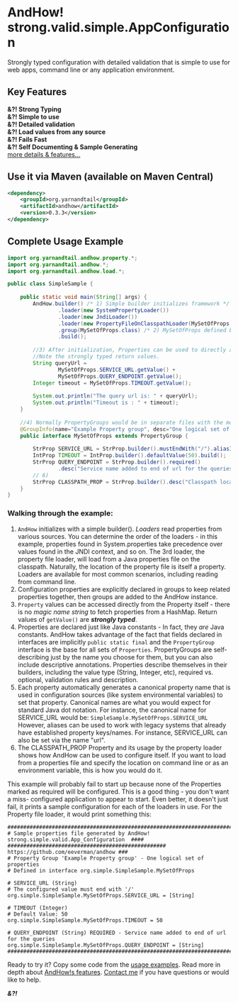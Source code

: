 AndHow!  strong.valid.simple.AppConfiguration
======
Strongly typed configuration with detailed validation that is simple to use
for web apps, command line or any application environment.

Key Features
--------------
**&?! Strong Typing**  
**&?! Simple to use**  
**&?! Detailed validation**  
**&?! Load values from any source**  
**&?! Fails Fast**  
**&?! Self Documenting & Sample Generating**  
[more details & features...](https://github.com/eeverman/andhow/wiki)  

Use it via Maven (available on Maven Central)
--------------
```xml
<dependency>
    <groupId>org.yarnandtail</groupId>
    <artifactId>andhow</artifactId>
    <version>0.3.3</version>
</dependency>
```
Complete Usage Example
--------------
```java
import org.yarnandtail.andhow.property.*;
import org.yarnandtail.andhow.*;
import org.yarnandtail.andhow.load.*;

public class SimpleSample {
	
	public static void main(String[] args) {
		AndHow.builder() /* 1) Simple builder initializes framework */
				.loader(new SystemPropertyLoader())
				.loader(new JndiLoader())
				.loader(new PropertyFileOnClasspathLoader(MySetOfProps.CLASSPATH_PROP))
				.group(MySetOfProps.class) /* 2) MySetOfProps defined below */
				.build();
	
		//3) After initialization, Properties can be used to directly access their values.
		//Note the strongly typed return values.
		String queryUrl =
				MySetOfProps.SERVICE_URL.getValue() +
				MySetOfProps.QUERY_ENDPOINT.getValue();
		Integer timeout = MySetOfProps.TIMEOUT.getValue();
		
		System.out.println("The query url is: " + queryUrl);
		System.out.println("Timeout is : " + timeout);
	}
	
	//4) Normally PropertyGroups would be in separate files with the module they apply to
	@GroupInfo(name="Example Property group", desc="One logical set of properties")
	public interface MySetOfProps extends PropertyGroup {
		
		StrProp SERVICE_URL = StrProp.builder().mustEndWith("/").aliasIn("url").build(); // 5)
		IntProp TIMEOUT = IntProp.builder().defaultValue(50).build();
		StrProp QUERY_ENDPOINT = StrProp.builder().required()
				.desc("Service name added to end of url for the queries").build();
		// 6)		
		StrProp CLASSPATH_PROP = StrProp.builder().desc("Classpath location of properties file").build();
	}
}
```
### Walking through the example:
1.	`AndHow` initializes with a simple builder().  _Loaders_ read properties from
	various sources.  You can determine the order of the loaders - in this example,
	properties found in System.properties take precedence over values found in
	the JNDI context, and so on.
	The 3rd loader, the property file loader, will load from a Java properties file
	on the classpath.  Naturally, the location of the property file is itself a property.
	Loaders are available for most common scenarios, including reading from command line.
2.	Configuration properties are explicitly declared in groups to keep
	related properties together, then groups are added to the AndHow instance.
3.	`Property` values can be accessed directly from the Property itself - there is
	no _magic name string_ to fetch properties from a HashMap.
	Return values of `getValue()` are _**strongly typed**_.
4.	Properties are declared just like Java constants - In fact, they _are_ Java
	constants.  AndHow takes advantage of the fact that fields declared in
	interfaces are implicitly `public static final` and the `PropertyGroup` interface
	is the base for all sets of `Properties`.
	PropertyGroups are self-describing just by the name you choose for them, but
	you can also include descriptive annotations.
	Properties describe themselves in their builders, 
	including the value type (String, Integer, etc), required vs. optional,
	validation rules and description.
5.	Each property automatically generates a canonical property name that is
	used in configuration sources (like system environmental variables) to set
	that property.  Canonical names are what you would expect for standard Java
	dot notation.  For instance, the canonical name for SERVICE_URL would be:
	`SimpleSample.MySetOfProps.SERVICE_URL`
	However, aliases can be used to work with legacy systems that already have
	established property keys/names.  For instance, SERVICE_URL can also be
	set via the name "url".
6.  The CLASSPATH_PROP Property and its usage by the property loader shows how
	AndHow can be used to configure itself.  If you want to load from a properties
	file and specify the location on command line or as an environment variable,
	this is how you would do it.

This example will probably fail to start up because none of the Properties marked
as required will be configured.  This is a good thing - you don't want a miss-
configured application to appear to start.  Even better, it doesn't just fail,
it prints a sample configuration for each of the loaders in use.  For the Property
file loader, it would print something this:

```properties
##########################################################################################
# Sample properties file generated by AndHow!  strong.simple.valid.App_Configuration  ####
##################################################  https://github.com/eeverman/andhow ###
# Property Group 'Example Property group' - One logical set of properties
# Defined in interface org.simple.SimpleSample.MySetOfProps

# SERVICE_URL (String) 
# The configured value must end with '/'
org.simple.SimpleSample.MySetOfProps.SERVICE_URL = [String]

# TIMEOUT (Integer) 
# Default Value: 50
org.simple.SimpleSample.MySetOfProps.TIMEOUT = 50

# QUERY_ENDPOINT (String) REQUIRED - Service name added to end of url for the queries
org.simple.SimpleSample.MySetOfProps.QUERY_ENDPOINT = [String]
##########################################################################################
```	

Ready to try it?  Copy some code from the [usage examples](https://github.com/eeverman/andhow/tree/master/andhow-usage-examples).
Read more in depth about [AndHow!s features](https://github.com/eeverman/andhow/wiki).
[Contact me](https://github.com/eeverman) if you have questions or would like to help.
	
_**&?!**_